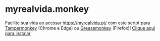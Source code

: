 # myrealvida.monkey
Facilite sua vida ao acessar https://myrealvida.pt/ com este script para [Tampermonkey](https://chrome.google.com/webstore/detail/tampermonkey/dhdgffkkebhmkfjojejmpbldmpobfkfo) (Chrome e Edge) ou [Greasemonkey](https://addons.mozilla.org/en-US/firefox/addon/greasemonkey/) (Firefox)!
[Clique aqui para instalar](https://github.com/lucascudo/myrealvida.monkey/raw/main/myrealvida.monkey.user.js)
